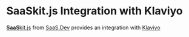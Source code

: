 
# **SaaS**kit.js Integration with Klaviyo

[**SaaS**kit.js](https://saaskit.js.org) from [SaaS.Dev](https://saas.dev) provides an integration with [Klaviyo](https://saaskit.js.org/integrations/klaviyo)

